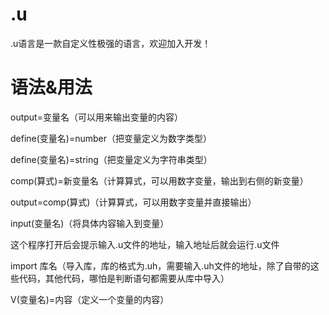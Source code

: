 # .u
.u语言是一款自定义性极强的语言，欢迎加入开发！
# 语法&用法
output=变量名（可以用来输出变量的内容）

define(变量名)=number（把变量定义为数字类型）

define(变量名)=string（把变量定义为字符串类型）

comp(算式)=新变量名（计算算式，可以用数字变量，输出到右侧的新变量）

output=comp(算式)（计算算式，可以用数字变量并直接输出）

input(变量名)（将具体内容输入到变量）

这个程序打开后会提示输入.u文件的地址，输入地址后就会运行.u文件

import 库名（导入库，库的格式为.uh，需要输入.uh文件的地址，除了自带的这些代码，其他代码，哪怕是判断语句都需要从库中导入）

V(变量名)=内容（定义一个变量的内容）
